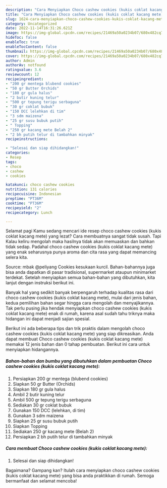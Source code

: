 ```yaml
---
description: "Cara Menyiapkan Choco cashew cookies (kukis coklat kacang mete){ yang Enak Banget,  Menu Buat lebaran"
title: "Cara Menyiapkan Choco cashew cookies (kukis coklat kacang mete){ yang Enak Banget,  Menu Buat lebaran"
slug: 1624-cara-menyiapkan-choco-cashew-cookies-kukis-coklat-kacang-mete-yang-enak-banget-menu-buat-lebaran
category: Uncategorized
date: 2022-11-14T16:31:26.621Z
image: https://img-global.cpcdn.com/recipes/21469a50a0234b07/680x482cq70/choco-cashew-cookies-kukis-coklat-kacang-mete-foto-resep-utama.jpg
hideToc: false
enableToc: true
enableTocContent: false
thumbnail: https://img-global.cpcdn.com/recipes/21469a50a0234b07/680x482cq70/choco-cashew-cookies-kukis-coklat-kacang-mete-foto-resep-utama.jpg
cover: https://img-global.cpcdn.com/recipes/21469a50a0234b07/680x482cq70/choco-cashew-cookies-kukis-coklat-kacang-mete-foto-resep-utama.jpg
author: Admin
authorAv: notfound
ratingvalue: 3.6
reviewcount: 12
recipeingredient:
- "200 gr mentega blubend cookies"
- "50 gr Butter Orchids"
- "180 gr gula halus"
- "2 butir kuning telur"
- "500 gr tepung terigu serbaguna"
- "30 gr coklat bubuk"
- "150 DCC lelehkan di tim"
- "3 sdm maizena"
- "25 gr susu bubuk putih"
- " Topping"
- "250 gr kacang mete Belah 2"
- "2 bh putih telur di tambahkan minyak"
recipeinstructions:

- "Selesai dan siap dihidangkan!"
categories:
- Resep
tags:
- choco
- cashew
- cookies

katakunci: choco cashew cookies 
nutrition: 131 calories
recipecuisine: Indonesian
preptime: "PT36M"
cooktime: "PT36M"
recipeyield: "2"
recipecategory: Lunch

---
```



Selamat pagi Kamu sedang mencari ide resep choco cashew cookies (kukis coklat kacang mete) yang lezat? Cara membuatnya sangat tidak susah. Tapi Kalau keliru mengolah maka hasilnya tidak akan memuaskan dan bahkan tidak sedap. Padahal choco cashew cookies (kukis coklat kacang mete) yang enak seharusnya punya aroma dan cita rasa yang dapat memancing selera kita.


Source: mbak @peliyang Cookies kesukaan kurcil. Bahan-bahannya juga bisa anda dapatkan di pasar tradisional, supermarket ataupun minimarket terdekat. Setelah menyiapkan semua bahan-bahan yang dibutuhkan, kita lanjut dengan instruksi berikut ini.

Banyak hal yang sedikit banyak berpengaruh terhadap kualitas rasa dari choco cashew cookies (kukis coklat kacang mete), mulai dari jenis bahan, kedua pemilihan bahan segar hingga cara mengolah dan menyajikannya. Tak perlu pusing jika hendak menyiapkan choco cashew cookies (kukis coklat kacang mete) enak di rumah, karena asal sudah tahu triknya maka hidangan ini dapat menjadi sajian spesial.


Berikut ini ada beberapa tips dan trik praktis dalam mengolah choco cashew cookies (kukis coklat kacang mete) yang siap dikreasikan. Anda dapat membuat Choco cashew cookies (kukis coklat kacang mete) memakai 12 jenis bahan dan 0 tahap pembuatan. Berikut ini cara untuk menyiapkan hidangannya.

<!--inarticleads1-->

##### Bahan-bahan dan bumbu yang dibutuhkan dalam pembuatan Choco cashew cookies (kukis coklat kacang mete):

1. Persiapkan 200 gr mentega (blubend cookies)
1. Siapkan 50 gr Butter (Orchids)
1. Siapkan 180 gr gula halus
1. Ambil 2 butir kuning telur
1. Ambil 500 gr tepung terigu serbaguna
1. Sediakan 30 gr coklat bubuk
1. Gunakan 150 DCC (lelehkan, di tim)
1. Gunakan 3 sdm maizena
1. Siapkan 25 gr susu bubuk putih
1. Siapkan  Topping
1. Sediakan 250 gr kacang mete (Belah 2)
1. Persiapkan 2 bh putih telur di tambahkan minyak




<!--inarticleads2-->

##### Cara membuat Choco cashew cookies (kukis coklat kacang mete):


1. Selesai dan siap dihidangkan!



Bagaimana? Gampang kan? Itulah cara menyiapkan choco cashew cookies (kukis coklat kacang mete) yang bisa anda praktikkan di rumah. Semoga bermanfaat dan selamat mencoba!
